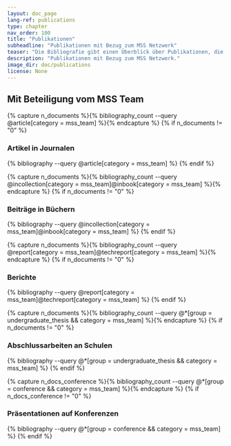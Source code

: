 ```yaml
---
layout: doc_page
lang-ref: publications
type: chapter
nav_order: 100
title: "Publikationen"
subheadline: "Publikationen mit Bezug zum MSS Netzwerk"
teaser: "Die Bibliografie gibt einen Überblick über Publikationen, die vom MSS Team verfasst wurden, oder die einen direkten Bezug zum MSS Netzwerk haben."
description: "Publikationen mit Bezug zum MSS Netzwerk."
image_dir: doc/publications
license: None
---
```


## Mit Beteiligung vom MSS Team

{% capture n_documents %}{% bibliography_count --query @article[category = mss_team] %}{% endcapture %}
{% if n_documents != "0" %}
<h3>Artikel in Journalen</h3>
{% bibliography --query @article[category = mss_team] %}
{% endif %}

{% capture n_documents %}{% bibliography_count --query @incollection[category = mss_team]@inbook[category = mss_team] %}{% endcapture %}
{% if n_documents != "0" %}
<h3>Beiträge in Büchern</h3>
{% bibliography --query @incollection[category = mss_team]@inbook[category = mss_team] %}
{% endif %}

{% capture n_documents %}{% bibliography_count --query @report[category = mss_team]@techreport[category = mss_team] %}{% endcapture %}
{% if n_documents != "0" %}
<h3>Berichte</h3>
{% bibliography --query @report[category = mss_team]@techreport[category = mss_team] %}
{% endif %}

{% capture n_documents %}{% bibliography_count --query @*[group = undergraduate_thesis && category = mss_team] %}{% endcapture %}
{% if n_documents != "0" %}
<h3>Abschlussarbeiten an Schulen</h3>
{% bibliography --query @*[group = undergraduate_thesis && category = mss_team] %}
{% endif %}

{% capture n_docs_conference %}{% bibliography_count --query @*[group = conference && category = mss_team] %}{% endcapture %}
{% if n_docs_conference != "0" %}
<h3>Präsentationen auf Konferenzen</h3>
{% bibliography --query @*[group = conference && category = mss_team] %}
{% endif %}

